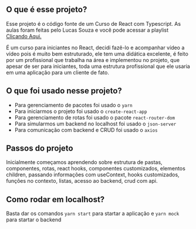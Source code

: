 ## O que é esse projeto?

Esse projeto é o código fonte de um Curso de React com Typescript.
As aulas foram feitas pelo Lucas Souza e você pode acessar a playlist [Clicando Aqui.](https://www.youtube.com/watch?v=1bEbBkWc4-I&list=PL29TaWXah3iZktD5o1IHbc7JDqG_80iOm)

É um curso para iniciantes no React, decidi fazê-lo e acompanhar vídeo a vídeo pois é muito bem estruturado, ele tem uma didática excelente, é feito por um profissional que trabalha na área e implementou no projeto, que apesar de ser para iniciantes, toda uma estrutura profissional que ele usaria em uma aplicação para um cliente de fato.

## O que foi usado nesse projeto?

- Para gerenciamento de pacotes foi usado o `yarn`
- Para iniciarmos o projeto foi usado o `create-react-app`
- Para gerenciamento de rotas foi usado o pacote `react-router-dom`
- Para simularmos um backend no localhost foi usado o `json-server`
- Para comunicação com backend e CRUD foi usado o `axios`

## Passos do projeto

Inicialmente começamos aprendendo sobre estrutura de pastas, componentes, rotas, react hooks, componentes
customizados, elementos children, passando informações com useContext, hooks customizados, funções no contexto,
listas, acesso ao backend, crud com api.

## Como rodar em localhost?

Basta dar os comandos `yarn start` para startar a aplicação e `yarn mock` para startar o backend
